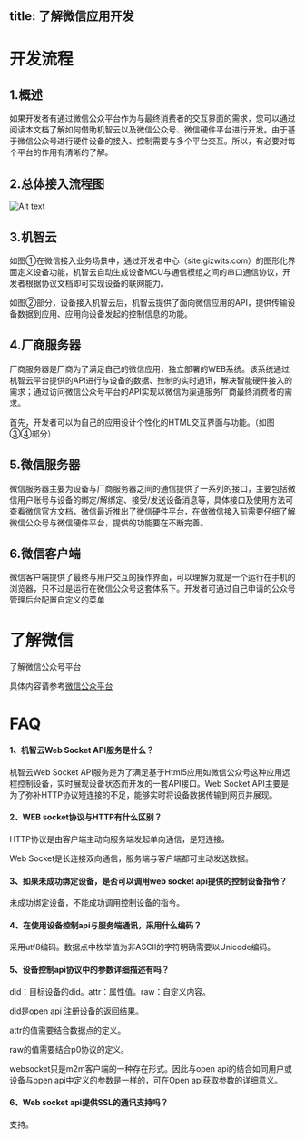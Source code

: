title:  了解微信应用开发
---
# 开发流程
## 1.概述
如果开发者有通过微信公众平台作为与最终消费者的交互界面的需求，您可以通过阅读本文档了解如何借助机智云以及微信公众号、微信硬件平台进行开发。由于基于微信公众号进行硬件设备的接入、控制需要与多个平台交互。所以，有必要对每个平台的作用有清晰的了解。

## 2.总体接入流程图
![Alt text](/assets/zh-cn/WechatDev/wechat_01.png)
## 3.机智云

如图①在微信接入业务场景中，通过开发者中心（site.gizwits.com）的图形化界面定义设备功能，机智云自动生成设备MCU与通信模组之间的串口通信协议，开发者根据协议文档即可实现设备的联网能力。

如图②部分，设备接入机智云后，机智云提供了面向微信应用的API，提供传输设备数据到应用、应用向设备发起的控制信息的功能。

## 4.厂商服务器

厂商服务器是厂商为了满足自己的微信应用，独立部署的WEB系统。该系统通过机智云平台提供的API进行与设备的数据、控制的实时通讯，解决智能硬件接入的需求；通过访问微信公众号平台的API实现以微信为渠道服务厂商最终消费者的需求。

首先，开发者可以为自己的应用设计个性化的HTML交互界面与功能。（如图③④部分）
## 5.微信服务器

微信服务器主要为设备与厂商服务器之间的通信提供了一系列的接口，主要包括微信用户账号与设备的绑定/解绑定、接受/发送设备消息等，具体接口及使用方法可查看微信官方文档，微信最近推出了微信硬件平台，在做微信接入前需要仔细了解微信公众号与微信硬件平台，提供的功能要在不断完善。

## 6.微信客户端

微信客户端提供了最终与用户交互的操作界面，可以理解为就是一个运行在手机的浏览器，只不过是运行在微信公众号这套体系下。开发者可通过自己申请的公众号管理后台配置自定义的菜单

# 了解微信

了解微信公众号平台

具体内容请参考[微信公众平台](http://mp.weixin.qq.com/wiki/home/index.html)

# FAQ
#### 1、机智云Web Socket API服务是什么？

机智云Web Socket API服务是为了满足基于Html5应用如微信公众号这种应用远程控制设备，实时展现设备状态而开发的一套API接口。Web Socket API主要是为了弥补HTTP协议短连接的不足，能够实时将设备数据传输到网页并展现。

#### 2、WEB socket协议与HTTP有什么区别？
HTTP协议是由客户端主动向服务端发起单向通信，是短连接。 

Web Socket是长连接双向通信，服务端与客户端都可主动发送数据。

#### 3、如果未成功绑定设备，是否可以调用web socket api提供的控制设备指令？

未成功绑定设备，不能成功调用控制设备的指令。 

#### 4、在使用设备控制api与服务端通讯，采用什么编码？
采用utf8编码。数据点中枚举值为非ASCII的字符明确需要以Unicode编码。 

#### 5、设备控制api协议中的参数详细描述有吗？

did：目标设备的did。attr：属性值。raw：自定义内容。

did是open api 注册设备的返回结果。 

attr的值需要结合数据点的定义。 

raw的值需要结合p0协议的定义。 

websocket只是m2m客户端的一种存在形式。因此与open api的结合如同用户或设备与open api中定义的参数是一样的，可在Open api获取参数的详细意义。

#### 6、Web socket api提供SSL的通讯支持吗？

支持。
